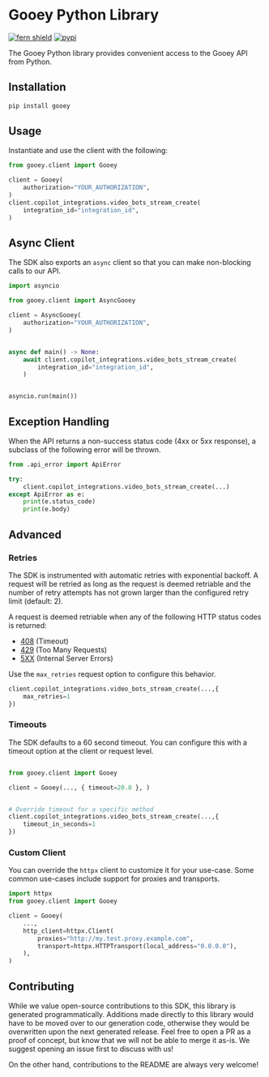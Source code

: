 # Gooey Python Library

[![fern shield](https://img.shields.io/badge/%F0%9F%8C%BF-SDK%20generated%20by%20Fern-brightgreen)](https://github.com/fern-api/fern)
[![pypi](https://img.shields.io/pypi/v/gooey)](https://pypi.python.org/pypi/gooey)

The Gooey Python library provides convenient access to the Gooey API from Python.

## Installation

```sh
pip install gooey
```

## Usage

Instantiate and use the client with the following:

```python
from gooey.client import Gooey

client = Gooey(
    authorization="YOUR_AUTHORIZATION",
)
client.copilot_integrations.video_bots_stream_create(
    integration_id="integration_id",
)
```

## Async Client

The SDK also exports an `async` client so that you can make non-blocking calls to our API.

```python
import asyncio

from gooey.client import AsyncGooey

client = AsyncGooey(
    authorization="YOUR_AUTHORIZATION",
)


async def main() -> None:
    await client.copilot_integrations.video_bots_stream_create(
        integration_id="integration_id",
    )


asyncio.run(main())
```

## Exception Handling

When the API returns a non-success status code (4xx or 5xx response), a subclass of the following error
will be thrown.

```python
from .api_error import ApiError

try:
    client.copilot_integrations.video_bots_stream_create(...)
except ApiError as e:
    print(e.status_code)
    print(e.body)
```

## Advanced

### Retries

The SDK is instrumented with automatic retries with exponential backoff. A request will be retried as long
as the request is deemed retriable and the number of retry attempts has not grown larger than the configured
retry limit (default: 2).

A request is deemed retriable when any of the following HTTP status codes is returned:

- [408](https://developer.mozilla.org/en-US/docs/Web/HTTP/Status/408) (Timeout)
- [429](https://developer.mozilla.org/en-US/docs/Web/HTTP/Status/429) (Too Many Requests)
- [5XX](https://developer.mozilla.org/en-US/docs/Web/HTTP/Status/500) (Internal Server Errors)

Use the `max_retries` request option to configure this behavior.

```python
client.copilot_integrations.video_bots_stream_create(...,{
    max_retries=1
})
```

### Timeouts

The SDK defaults to a 60 second timeout. You can configure this with a timeout option at the client or request level.

```python

from gooey.client import Gooey

client = Gooey(..., { timeout=20.0 }, )


# Override timeout for a specific method
client.copilot_integrations.video_bots_stream_create(...,{
    timeout_in_seconds=1
})
```

### Custom Client

You can override the `httpx` client to customize it for your use-case. Some common use-cases include support for proxies
and transports.
```python
import httpx
from gooey.client import Gooey

client = Gooey(
    ...,
    http_client=httpx.Client(
        proxies="http://my.test.proxy.example.com",
        transport=httpx.HTTPTransport(local_address="0.0.0.0"),
    ),
)
```

## Contributing

While we value open-source contributions to this SDK, this library is generated programmatically.
Additions made directly to this library would have to be moved over to our generation code,
otherwise they would be overwritten upon the next generated release. Feel free to open a PR as
a proof of concept, but know that we will not be able to merge it as-is. We suggest opening
an issue first to discuss with us!

On the other hand, contributions to the README are always very welcome!
